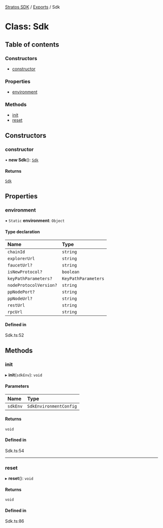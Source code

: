 [Stratos SDK](../README.md) / [Exports](../modules.md) / Sdk

# Class: Sdk

## Table of contents

### Constructors

- [constructor](Sdk.md#constructor)

### Properties

- [environment](Sdk.md#environment)

### Methods

- [init](Sdk.md#init)
- [reset](Sdk.md#reset)

## Constructors

### constructor

• **new Sdk**(): [`Sdk`](Sdk.md)

#### Returns

[`Sdk`](Sdk.md)

## Properties

### environment

▪ `Static` **environment**: `Object`

#### Type declaration

| Name | Type |
| :------ | :------ |
| `chainId` | `string` |
| `explorerUrl` | `string` |
| `faucetUrl?` | `string` |
| `isNewProtocol?` | `boolean` |
| `keyPathParameters?` | `KeyPathParameters` |
| `nodeProtocolVersion?` | `string` |
| `ppNodePort?` | `string` |
| `ppNodeUrl?` | `string` |
| `restUrl` | `string` |
| `rpcUrl` | `string` |

#### Defined in

Sdk.ts:52

## Methods

### init

▸ **init**(`sdkEnv`): `void`

#### Parameters

| Name | Type |
| :------ | :------ |
| `sdkEnv` | `SdkEnvironmentConfig` |

#### Returns

`void`

#### Defined in

Sdk.ts:54

___

### reset

▸ **reset**(): `void`

#### Returns

`void`

#### Defined in

Sdk.ts:86
